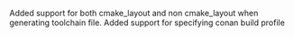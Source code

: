 Added support for both cmake_layout and non cmake_layout when generating toolchain file.
Added support for specifying conan build profile
